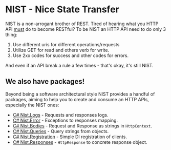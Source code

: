 # NIST - Nice State Transfer

NIST is a non-arrogant brother of REST. Tired of hearing what you HTTP API [must](https://roy.gbiv.com/untangled/2008/rest-apis-must-be-hypertext-driven) do to become RESTful? To be NIST an HTTP API need to do only 3 thing:

1. Use different uris for different operations/requests 
2. Utilize GET for read and others verb for write.
3. Use 2xx codes for success and other codes for errors.

And even if an API break a rule a few times - that's okay, it's still NIST.

## We also have packages!

Beyond being a software architectural style NIST provides a handful of packages, aiming to help you to create and consume an HTTP APIs, especially the NIST ones:

- [C# Nist.Logs](/dotnet/logging) - Requests and responses logs.
- [C# Nist.Error](/dotnet/errors/) - Exceptions to responses mapping.
- [C# Nist.Bodies](/dotnet/bodies/) - Request and Response as strings in `HttpContext`.
- [C# Nist.Queries](/dotnet/queries/) - Query strings from objects.
- [C# Nist.Registration](/dotnet/registration/) - Simple DI registration of clients.
- [C# Nist.Responses](/dotnet/responses/) - `HttpResponse` to concrete response object.
